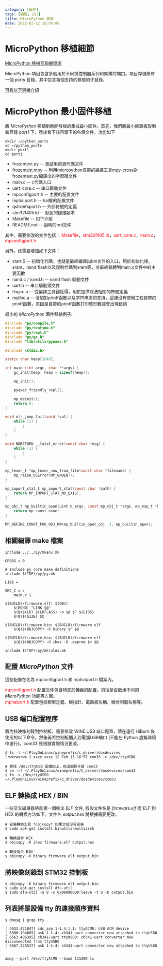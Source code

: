 ```yaml
---
category: [編程]
tags: [編程, IoT]
title: MicroPython 移植
date: 2022-02-12 18:00:00
---
```


<style>
    table {
        width: 100%;
    }
</style>

# MicroPython 移植細節

[MicroPython 移植互聯網資源](https://docs.micropython.org/en/latest/develop/porting.html)

MicroPython 項目包含多個用於不同微控制器系列和架構的端口。項目存儲庫有一個 ports 目錄，其中包含每個支持的移植的子目錄。

[可看以下鏈接介紹](https://hkdickyko.github.io/編程/MicroPython)

# MicroPython 最小固件移植

將 *MicroPython* 移植到新開發板的集成最小固件。首先，我們將最小目錄複製到新目錄 *port1* 下，然後看下該目錄下的各個文件，功能如下

```shell
mkdir ~/python_ports
cd ~/python_ports
mkdir port1
cd port1
```

  - frozentest.py -- 測試用的源代碼文件
  - frozentest.mpy -- 利用micropython自帶的編譯工具mpy-cross對frozentest.py編譯出的字節碼文件
  - main.c -- c代碼入口
  - uart_core.c -- 串口驅動文件
  - mpconfigport.h -- 主要的配置文件
  - mphalport.h -- hal層的配置文件
  - qstrdefsport.h -- 外部符號的定義
  - stm32f405.ld -- 默認的鏈接腳本
  - Makefile -- 如下介紹
  - README.md -- 說明的md文件

其中，需要修改的文件包括：<font color="#FF0010"> Makefile</font>，<font color="#FF0010">stm32f405.ld</font>，<font color="#FF0010">uart_core.c</font>，<font color="#FF0010">main.c</font>，<font color="#FF0010">mpconfigport.h </font>

另外，还需要增加如下文件：

 - start.S -- 初始化代碼，也就是最終編譯出bin文件的入口，用於初始化棧，sram，nand flash以及復制代碼到sram等，並最終跳轉到main.c文件中的主要函數
 - nand.c / nand.h -- nand flash 驅動文件
 - uart.h -- 串口驅動頭文件
 - libgcc.a -- 從編譯工具鏈獲得，用於提供除法相關的符號定義
 - mylibc.a -- 增加對printf函數以及字符串庫的支持，這裡沒有使用工程自帶的printf函數，原因是自帶的printf函數打印整形數據會出現錯誤

最小的 *MicroPython* 固件移植例子:

```c
#include "py/compile.h"
#include "py/runtime.h"
#include "py/repl.h"
#include "py/gc.h"
#include "lib/utils/pyexec.h"

#include <stdio.h>

static char heap[2048];

int main (int argc, char **argv) {
    gc_init(heap, heap + sizeof(heap));

    mp_init();

    pyexec_friendly_repl();

    mp_deinit();
    return 0;
}

void nlr_jump_fail(void *val) {
    while (1) {
        ;
    }
}

void NORETURN __fatal_error(const char *msg) {
    while (1) {
        ;
    }
}

mp_lexer_t *mp_lexer_new_from_file(const char *filename) {
    mp_raise_OSError(MP_ENOENT);
}

mp_import_stat_t mp_import_stat(const char *path) {
    return MP_IMPORT_STAT_NO_EXIST;
}

mp_obj_t mp_builtin_open(uint n_args, const mp_obj_t *args, mp_map_t *kwargs) {
    return mp_const_none;
}

MP_DEFINE_CONST_FUN_OBJ_KW(mp_builtin_open_obj, 1, mp_builtin_open);

```

## 相關編譯 make 檔案

```
include ../../py/mkenv.mk

CROSS = 0

# Include py core make definitions
include $(TOP)/py/py.mk

LIBS =

SRC_C = \
    main.c \

$(BUILD)/firmware.elf: $(OBJ)
    $(ECHO) "LINK $@"
    $(Q)$(LD) $(LDFLAGS) -o $@ $^ $(LIBS)
    $(Q)$(SIZE) $@

$(BUILD)/firmware.bin: $(BUILD)/firmware.elf
    $(Q)$(OBJCOPY) -O binary $^ $@

$(BUILD)/firmware.hex: $(BUILD)/firmware.elf
    $(Q)$(OBJCOPY) -O ihex -R .eeprom $< $@

include $(TOP)/py/mkrules.mk
```

## 配置 *MicroPython* 文件  

這些配置在名為 mpconfigport.h 和 mphalport.h 檔案內。

<font color="#FF0010">mpconfigport.h</font> 配置文件包含特定於機器的配置，包括是否啟用不同的 *MicroPython* 功能等方面。  
<font color="#FF0010">mphalport.h</font> 配置包括類型定義、根指針、電路板名稱、微控制器名稱等。

## USB 端口配置程序

將內核映像刻錄到控制板，需要修改 WINE USB 端口配置，請在運行 HiBurn 後使用的以下命令，然後再將控制板插入到電腦USB端口 (不能在 Python 虛擬環境中運行)。com33 應根據實際情況更改。

```shell
$ ls -l ~/.PlayOnLinux/wineprefix/c_driver/dosdevices
lrwxrwxrwx 1 xxxx xxxx 12 Feb 13 16:57 com33 -> /dev/ttyUSB0

# 尋找 /dev/ttyUSB 設備如上，在這個例子是 com33 
$ rm -rf ~/.PlayOnLinux/wineprefix/C_driver/dosdevices/com33
$ ln -s /dev/ttyUSB0 ~/.PlayOnLinux/wineprefix/c_driver/dosdevices/com33

```

## ELF 轉換成 HEX / BIN

一些交叉編譯器將創建一個輸出 *ELF* 文件, 假設文件名是 *firmware.elf* 從 ELF 到 HEX 的轉換方法如下。文件名 *output.hex* 將根據需要更改。

```shell
# 安裝轉換工具 *objcopy* 如果之前沒有安裝
$ sudo apt-get install binutils-multiarch 

# 轉換指令 HEX
$ objcopy -O ihex firmware.elf output.hex

# 轉換指令 BIN
$ objcopy -O binary firmware.elf output.bin
```

## 將映像刻錄到 STM32 控制板

```shell
$ objcopy -O binary firmware.elf output.bin
$ sudo apt-get install dfu-util
$ sudo dfu-util -a 0 -s 0x08000000:leave -t 0 -D output.bin

```

## 列表將是設備 tty 的連接順序資料
```shell
$ dmesg | grep tty

[ 4033.421847] cdc_acm 1-1.4:1.1: ttyACM0: USB ACM device
[ 6380.194805] usb 1-1.4: ch341-uart converter now attached to ttyUSB0
[ 6563.406395] ch341-uart ttyUSB0: ch341-uart converter now disconnected from ttyUSB0
[ 6567.325537] usb 1-1.4: ch341-uart converter now attached to ttyUSB0


ampy --port /dev/ttyACM0 --baud 115200 ls

```